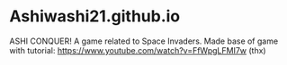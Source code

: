 # Ashiwashi21.github.io
ASHI CONQUER! A game related to Space Invaders. Made base of game with tutorial: https://www.youtube.com/watch?v=FfWpgLFMI7w (thx)
